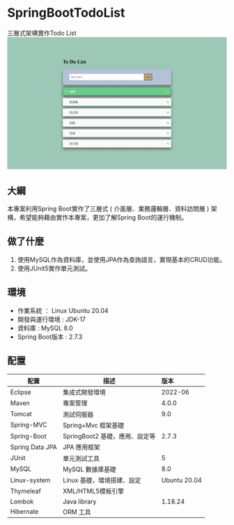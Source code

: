 # SpringBootTodoList
三層式架構實作Todo List
![](./Todo_List.jpeg)

## 大綱

本專案利用Spring Boot實作了三層式 ( 介面層、業務邏輯層、資料訪問層 ) 架構，希望能夠藉由實作本專案，更加了解Spring Boot的運行機制。

## 做了什麼

1. 使用MySQL作為資料庫，並使用JPA作為查詢語言，實現基本的CRUD功能。
2. 使用JUnit5實作單元測試。

## 環境
+ 作業系統 ： Linux Ubuntu 20.04
+ 開發與運行環境 : JDK-17
+ 資料庫 : MySQL 8.0
+ Spring Boot版本 : 2.7.3


## 配置

| 配置            | 描述                           | 版本         |
| --------------- | ------------------------------ |:------------ |
| Eclipse         | 集成式開發環境                 | 2022-06      |
| Maven           | 專案管理                       | 4.0.0        |
| Tomcat          | 測試伺服器                     | 9.0          |
| Spring-MVC      | Spring+Mvc 框架基礎            |              |
| Spring-Boot     | SpringBoot2 基礎，應用、設定等 | 2.7.3        |
| Spring Data JPA | JPA 應用框架                   |              |
| JUnit           | 單元測試工具                   | 5            |
| MySQL           | MySQL 數據庫基礎               | 8.0          |
| Linux-system    | Linux 基礎，環境搭建、設定     | Ubuntu 20.04 |
| Thymeleaf       | XML/HTML5模板引擎              |              |
| Lombok          | Java library                   | 1.18.24      |
| Hibernate       | ORM 工具                       |              |
